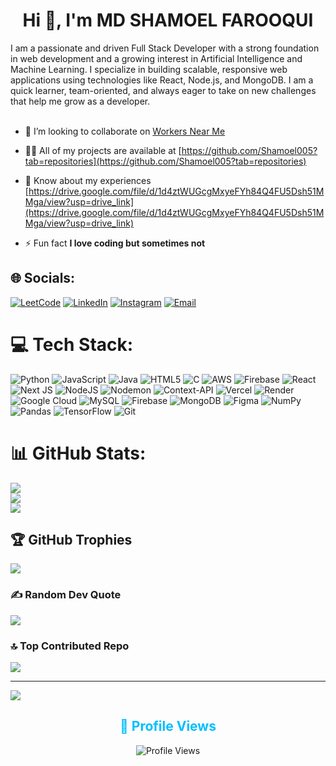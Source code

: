 <h1 align="center">Hi 👋, I'm MD SHAMOEL FAROOQUI</h1>

I am a passionate and driven Full Stack Developer with a strong foundation in web development and a growing interest in Artificial Intelligence and Machine Learning. I specialize in building scalable, responsive web applications using technologies like React, Node.js, and MongoDB. I am a quick learner, team-oriented, and always eager to take on new challenges that help me grow as a developer.<br><br>

- 👯 I’m looking to collaborate on [Workers Near Me](https://github.com/Shamoel005/workers-near-me)

- 👨‍💻 All of my projects are available at [https://github.com/Shamoel005?tab=repositories](https://github.com/Shamoel005?tab=repositories)

- 📄 Know about my experiences [https://drive.google.com/file/d/1d4ztWUGcgMxyeFYh84Q4FU5Dsh51MMga/view?usp=drive_link](https://drive.google.com/file/d/1d4ztWUGcgMxyeFYh84Q4FU5Dsh51MMga/view?usp=drive_link)

- ⚡ Fun fact **I love coding but sometimes not**


## 🌐 Socials:
[![LeetCode](https://img.shields.io/badge/LeetCode-FFA116.svg?logo=leetcode&logoColor=white)](https://leetcode.com/Shamoel_05)
[![LinkedIn](https://img.shields.io/badge/LinkedIn-%230077B5.svg?logo=linkedin&logoColor=white)](https://linkedin.com/in/md-shamoel)
[![Instagram](https://img.shields.io/badge/Instagram-%23E4405F.svg?logo=Instagram&logoColor=white)](https://instagram.com/shamoelfarooqui01)
[![Email](https://img.shields.io/badge/Email-D14836?logo=gmail&logoColor=white)](mailto:farooquishamoel@gmail.com)

# 💻 Tech Stack:
![Python](https://img.shields.io/badge/python-3670A0?style=for-the-badge&logo=python&logoColor=ffdd54) ![JavaScript](https://img.shields.io/badge/javascript-%23323330.svg?style=for-the-badge&logo=javascript&logoColor=%23F7DF1E) ![Java](https://img.shields.io/badge/java-%23ED8B00.svg?style=for-the-badge&logo=openjdk&logoColor=white) ![HTML5](https://img.shields.io/badge/html5-%23E34F26.svg?style=for-the-badge&logo=html5&logoColor=white) ![C](https://img.shields.io/badge/c-%2300599C.svg?style=for-the-badge&logo=c&logoColor=white) ![AWS](https://img.shields.io/badge/AWS-%23FF9900.svg?style=for-the-badge&logo=amazon-aws&logoColor=white) ![Firebase](https://img.shields.io/badge/firebase-%23039BE5.svg?style=for-the-badge&logo=firebase) ![React](https://img.shields.io/badge/react-%2320232a.svg?style=for-the-badge&logo=react&logoColor=%2361DAFB) ![Next JS](https://img.shields.io/badge/Next-black?style=for-the-badge&logo=next.js&logoColor=white) ![NodeJS](https://img.shields.io/badge/node.js-6DA55F?style=for-the-badge&logo=node.js&logoColor=white) ![Nodemon](https://img.shields.io/badge/NODEMON-%23323330.svg?style=for-the-badge&logo=nodemon&logoColor=%BBDEAD) ![Context-API](https://img.shields.io/badge/Context--Api-000000?style=for-the-badge&logo=react) ![Vercel](https://img.shields.io/badge/vercel-%23000000.svg?style=for-the-badge&logo=vercel&logoColor=white) ![Render](https://img.shields.io/badge/Render-%46E3B7.svg?style=for-the-badge&logo=render&logoColor=white) ![Google Cloud](https://img.shields.io/badge/GoogleCloud-%234285F4.svg?style=for-the-badge&logo=google-cloud&logoColor=white) ![MySQL](https://img.shields.io/badge/mysql-4479A1.svg?style=for-the-badge&logo=mysql&logoColor=white) ![Firebase](https://img.shields.io/badge/firebase-a08021?style=for-the-badge&logo=firebase&logoColor=ffcd34) ![MongoDB](https://img.shields.io/badge/MongoDB-%234ea94b.svg?style=for-the-badge&logo=mongodb&logoColor=white) ![Figma](https://img.shields.io/badge/figma-%23F24E1E.svg?style=for-the-badge&logo=figma&logoColor=white) ![NumPy](https://img.shields.io/badge/numpy-%23013243.svg?style=for-the-badge&logo=numpy&logoColor=white) ![Pandas](https://img.shields.io/badge/pandas-%23150458.svg?style=for-the-badge&logo=pandas&logoColor=white) ![TensorFlow](https://img.shields.io/badge/TensorFlow-%23FF6F00.svg?style=for-the-badge&logo=TensorFlow&logoColor=white) ![Git](https://img.shields.io/badge/git-%23F05033.svg?style=for-the-badge&logo=git&logoColor=white)
# 📊 GitHub Stats:
![](https://github-readme-stats.vercel.app/api?username=Shamoel005&theme=dark&hide_border=false&include_all_commits=false&count_private=false)<br/>
![](https://nirzak-streak-stats.vercel.app/?user=Shamoel005&theme=dark&hide_border=false)<br/>
![](https://github-readme-stats.vercel.app/api/top-langs/?username=Shamoel005&theme=dark&hide_border=false&include_all_commits=false&count_private=false&layout=compact)

## 🏆 GitHub Trophies
![](https://github-profile-trophy.vercel.app/?username=Shamoel005&theme=calm_pink&no-frame=false&no-bg=true&margin-w=4)

### ✍️ Random Dev Quote
![](https://quotes-github-readme.vercel.app/api?type=horizontal&theme=dark)

### 🔝 Top Contributed Repo
![](https://github-contributor-stats.vercel.app/api?username=Shamoel005&limit=5&theme=dark&combine_all_yearly_contributions=true)

---
[![](https://visitcount.itsvg.in/api?id=Shamoel005&icon=3&color=12)](https://visitcount.itsvg.in)

<h2 align="center" style="color:#00bfff;">
  👀 Profile Views
</h2>

<p align="center">
  <img src="https://komarev.com/ghpvc/?username=shamoel005&label=Profile%20views&color=ff69b4&style=flat" alt="Profile Views" />
</p>



<!-- Proudly created with GPRM ( https://gprm.itsvg.in ) -->

